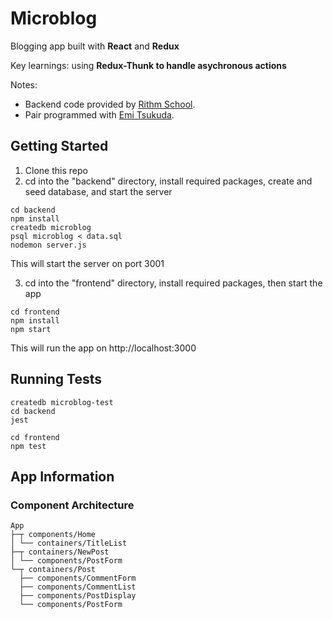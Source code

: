 # Microblog

Blogging app built with **React** and **Redux** 

Key learnings: using **Redux-Thunk to handle asychronous actions**

Notes:
* Backend code provided by [Rithm School](https://www.rithmschool.com/). 
* Pair programmed with [Emi Tsukuda](https://github.com/emitamago).

## Getting Started

1. Clone this repo
2. cd into the "backend" directory, install required packages, create and seed database, and start the server

```
cd backend
npm install
createdb microblog
psql microblog < data.sql
nodemon server.js 
```
This will start the server on port 3001

3. cd into the "frontend" directory, install required packages, then start the app

```
cd frontend
npm install
npm start
```
This will run the app on http://localhost:3000

## Running Tests
```
createdb microblog-test
cd backend
jest

cd frontend
npm test
```
## App Information

### Component Architecture
```
App
├─┬ components/Home
│ └── containers/TitleList
├─┬ containers/NewPost
│ └── components/PostForm
└─┬ containers/Post
  ├── components/CommentForm
  ├── components/CommentList
  ├── components/PostDisplay
  └── components/PostForm
```
